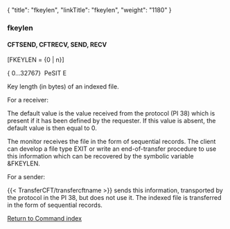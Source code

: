 {
    "title": "fkeylen",
    "linkTitle": "fkeylen",
    "weight": "1180"
}<span id="fkeylen"></span>

### fkeylen

#### CFTSEND, CFTRECV, SEND, RECV

\[FKEYLEN = {0 | n}\]     

{
0...32767}  PeSIT
E

Key length (in bytes) of an indexed file.

For a receiver:

The default value is the value received from the protocol (PI 38) which
is present if it has been defined by the requester. If this value is absent,
the default value is then equal to 0.

The monitor receives the file in the form of sequential records. The
client can develop a file type EXIT or write an end-of-transfer procedure
to use this information which can be recovered by the symbolic variable
&FKEYLEN.

For a sender:

{{< TransferCFT/transfercftname  >}} sends this information, transported by the protocol in the
PI 38, but does not use it. The indexed file is transferred in the form
of sequential records.

[Return to Command index](../../)
